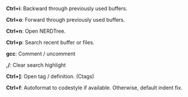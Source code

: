 

**Ctrl+i**: Backward through previously used buffers.

**Ctrl+o**: Forward through previously used buffers.

**Ctrl+n**: Open NERDTree. 

**Ctrl+p**: Search recent buffer or files.

**gcc**: Comment / uncomment 

**,/**: Clear search highlight 

**Ctrl+]**: Open tag / definition. (Ctags)

**Ctrl+f**: Autoformat to codestyle if available. Otherwise, default indent fix.
